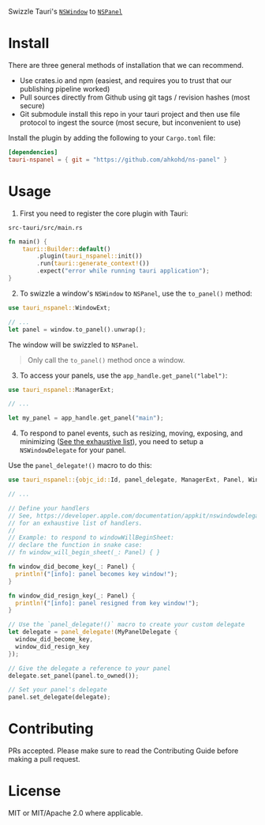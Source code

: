 Swizzle Tauri's [`NSWindow`](https://developer.apple.com/documentation/appkit/nswindow) to [`NSPanel`](https://developer.apple.com/documentation/appkit/nspanel)

# Install

There are three general methods of installation that we can recommend.

- Use crates.io and npm (easiest, and requires you to trust that our publishing pipeline worked)
- Pull sources directly from Github using git tags / revision hashes (most secure)
- Git submodule install this repo in your tauri project and then use file protocol to ingest the source (most secure, but inconvenient to use)

Install the plugin by adding the following to your `Cargo.toml` file:

```toml
[dependencies]
tauri-nspanel = { git = "https://github.com/ahkohd/ns-panel" }
```

# Usage

1. First you need to register the core plugin with Tauri:

`src-tauri/src/main.rs`

```rust
fn main() {
    tauri::Builder::default()
        .plugin(tauri_nspanel::init())
        .run(tauri::generate_context!())
        .expect("error while running tauri application");
}
```

2. To swizzle a window's `NSWindow` to `NSPanel`, use the `to_panel()` method:

```rust
use tauri_nspanel::WindowExt;

// ...
let panel = window.to_panel().unwrap();
```

The window will be swizzled to `NSPanel`.

> Only call the `to_panel()` method once a window.

3. To access your panels, use the `app_handle.get_panel("label")`:

```rust
use tauri_nspanel::ManagerExt;

// ...

let my_panel = app_handle.get_panel("main");
```

4. To respond to panel events, such as resizing, moving, exposing, and minimizing ([See the exhaustive list](https://developer.apple.com/documentation/appkit/nswindowdelegate?language=objc)), you need to setup a `NSWindowDelegate` for your panel.

Use the `panel_delegate!()` macro to do this:

```rust
use tauri_nspanel::{objc_id::Id, panel_delegate, ManagerExt, Panel, WindowExt};

// ...

// Define your handlers
// See, https://developer.apple.com/documentation/appkit/nswindowdelegate?language=objc
// for an exhaustive list of handlers.
//
// Example: to respond to windowWillBeginSheet:
// declare the function in snake case:
// fn window_will_begin_sheet(_: Panel) { }

fn window_did_become_key(_: Panel) {
  println!("[info]: panel becomes key window!");
}

fn window_did_resign_key(_: Panel) {
  println!("[info]: panel resigned from key window!");
}

// Use the `panel_delegate!()` macro to create your custom delegate
let delegate = panel_delegate!(MyPanelDelegate {
  window_did_become_key,
  window_did_resign_key
});

// Give the delegate a reference to your panel
delegate.set_panel(panel.to_owned());

// Set your panel's delegate
panel.set_delegate(delegate);
```

# Contributing

PRs accepted. Please make sure to read the Contributing Guide before making a pull request.

# License

MIT or MIT/Apache 2.0 where applicable.
